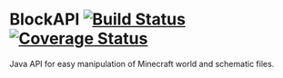 # BlockAPI [![Build Status](https://travis-ci.org/ssauermann/BlockAPI.svg)](https://travis-ci.org/ssauermann/BlockAPI)[![Coverage Status](https://coveralls.io/repos/ssauermann/BlockAPI/badge.svg?branch=master)](https://coveralls.io/r/ssauermann/BlockAPI?branch=master)
Java API for easy manipulation of Minecraft world and schematic files.
